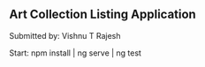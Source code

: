 

## Art Collection Listing Application

Submitted by: Vishnu T Rajesh

Start: npm install | ng serve | ng test

